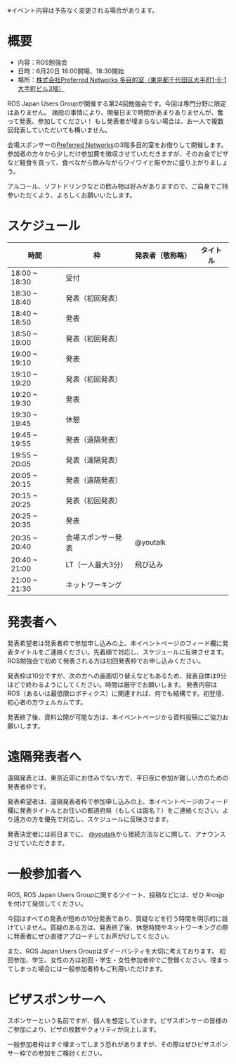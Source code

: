 ※イベント内容は予告なく変更される場合があります。

# 概要

- 内容：ROS勉強会
- 日時：6月20日 18:00開場、18:30開始
- 場所：[株式会社Preferred Networks 多目的室（東京都千代田区大手町1-6-1大手町ビル3階）](https://www.preferred-networks.jp/ja/company)

ROS Japan Users Groupが開催する第24回勉強会です。今回は専門分野に限定はありません。
諸般の事情により、開催日まで時間があまりありませんが、奮って発表、参加してください！
もし発表者が埋まらない場合は、お一人で複数回発表していただいても構いません。

会場スポンサーの[Preferred Networks](https://www.preferred-networks.jp/)の3階多目的室をお借りして開催します。
参加者の方々から少しだけ参加費を徴収させていただきますが、そのお金でピザなど軽食を買って、食べながら飲みながらワイワイと賑やかに盛り上がりましょう。

アルコール、ソフトドリンクなどの飲み物は好みがありますので、ご自身でご持参いただくよう、よろしくお願いいたします。

# スケジュール

時間 | 枠                 | 発表者（敬称略） | タイトル
------|---------------|---------|----
18:00 ~ 18:30 | 受付 |  |
18:30 ~ 18:40 | 発表（初回発表） |  |
18:40 ~ 18:50 | 発表 |  |
18:50 ~ 19:00 | 発表（初回発表） |  |
19:00 ~ 19:10 | 発表 |  |
19:10 ~ 19:20 | 発表（初回発表） |  |
19:20 ~ 19:30 | 発表 |  |
19:30 ~ 19:45 | 休憩 |  |
19:45 ~ 19:55 | 発表（遠隔発表） |  |
19:55 ~ 20:05 | 発表（遠隔発表） |  |
20:05 ~ 20:15 | 発表（遠隔発表） |  |
20:15 ~ 20:25 | 発表（初回発表） |  |
20:25 ~ 20:35 | 発表 |  |
20:35 ~ 20:40 | 会場スポンサー発表 | @youtalk |
20:40 ~ 21:00 | LT（一人最大3分） | 飛び込み |
21:00 ~ 21:30 | ネットワーキング |  |

# 発表者へ
発表希望者は発表者枠で参加申し込みの上、本イベントページのフィード欄に発表タイトルをご連絡ください。先着順で対応し、スケジュールに反映させます。
ROS勉強会で初めて発表される方は初回発表枠でお申し込みください。

発表枠は10分ですが、次の方への画面切り替えなどもあるため、発表自体は9分ほどで終わるようにしてください。時間は厳守でお願いします。
発表内容はROS（あるいは最低限ロボティクス）に関連すれば、何でも結構です。初登壇、初心者の方ウェルカムです。

発表終了後、資料公開が可能な方は、本イベントページから資料投稿にご協力お願いします。

# 遠隔発表者へ
遠隔発表とは、東京近郊にお住みでない方で、平日夜に参加が難しい方のための発表者枠です。

発表希望者は、遠隔発表者枠で参加申し込みの上、本イベントページのフィード欄に発表タイトルとお住いの都道府県（もしくは国名？）をご連絡ください。より遠方の方を優先で対応し、スケジュールに反映させます。

発表決定者には前日までに、 [@youtalk](http://twitter.com/youtalk)から接続方法などに関して、アナウンスさせていただきます。

# 一般参加者へ
ROS, ROS Japan Users Groupに関するツイート、投稿などには、ぜひ #rosjp を付けて発信してください。

今回はすべての発表が短めの10分発表であり、質疑などを行う時間を明示的に設けていません。質疑のある方は、発表終了後、休憩時間やネットワーキングの際に発表者にぜひ直接アプローチしてお声がけしてください。

また、ROS Japan Users Groupはダイーバシティを大切に考えております。
初回参加、学生、女性の方は初回・学生・女性参加者枠でご登録ください。埋まってしまった場合には一般参加者枠もご利用いただけます。

# ピザスポンサーへ
スポンサーという名前ですが、個人を想定しています。ピザスポンサーの皆様のご参加により、ピザの枚数やクォリティが向上します。

一般参加者枠はすぐ埋まってしまう恐れがありますが、その際はぜひピザスポンサー枠での参加をご検討ください。
